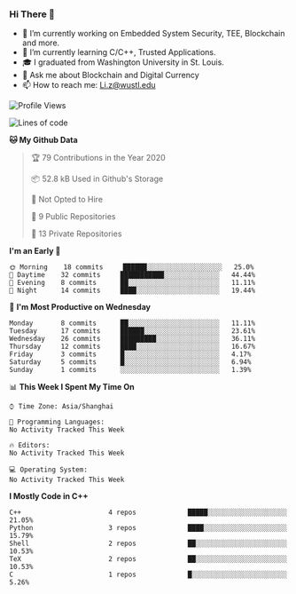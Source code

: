 ### Hi There 👋

<!--
**G0o9leA1/G0o9leA1** is a ✨ _special_ ✨ repository because its `README.md` (this file) appears on your GitHub profile.

Here are some ideas to get you started:
-->
- 🔭 I’m currently working on Embedded System Security, TEE, Blockchain and more.
- 🌱 I’m currently learning C/C++, Trusted Applications.
- 🎓 I graduated from Washington University in St. Louis.
- 💬 Ask me about Blockchain and Digital Currency
- 📫 How to reach me: Li.z@wustl.edu

<!--START_SECTION:waka-->
![Profile Views](http://img.shields.io/badge/Profile%20Views-0-blue)

![Lines of code](https://img.shields.io/badge/From%20Hello%20World%20I%27ve%20Written-113556%20lines%20of%20code-blue)

**🐱 My Github Data** 

> 🏆 79 Contributions in the Year 2020
 > 
> 📦 52.8 kB Used in Github's Storage 
 > 
> 🚫 Not Opted to Hire
 > 
> 📜 9 Public Repositories
 > 
> 🔑 13 Private Repositories 

**I'm an Early 🐤** 

```text
🌞 Morning    18 commits     ██████░░░░░░░░░░░░░░░░░░░   25.0% 
🌆 Daytime    32 commits     ███████████░░░░░░░░░░░░░░   44.44% 
🌃 Evening    8 commits      ██░░░░░░░░░░░░░░░░░░░░░░░   11.11% 
🌙 Night      14 commits     ████░░░░░░░░░░░░░░░░░░░░░   19.44%

```
📅 **I'm Most Productive on Wednesday** 

```text
Monday       8 commits      ██░░░░░░░░░░░░░░░░░░░░░░░   11.11% 
Tuesday      17 commits     ██████░░░░░░░░░░░░░░░░░░░   23.61% 
Wednesday    26 commits     █████████░░░░░░░░░░░░░░░░   36.11% 
Thursday     12 commits     ████░░░░░░░░░░░░░░░░░░░░░   16.67% 
Friday       3 commits      █░░░░░░░░░░░░░░░░░░░░░░░░   4.17% 
Saturday     5 commits      █░░░░░░░░░░░░░░░░░░░░░░░░   6.94% 
Sunday       1 commits      ░░░░░░░░░░░░░░░░░░░░░░░░░   1.39%

```


📊 **This Week I Spent My Time On** 

```text
⌚︎ Time Zone: Asia/Shanghai

💬 Programming Languages: 
No Activity Tracked This Week

🔥 Editors: 
No Activity Tracked This Week

💻 Operating System: 
No Activity Tracked This Week

```

**I Mostly Code in C++** 

```text
C++                      4 repos             █████░░░░░░░░░░░░░░░░░░░░   21.05% 
Python                   3 repos             ████░░░░░░░░░░░░░░░░░░░░░   15.79% 
Shell                    2 repos             ██░░░░░░░░░░░░░░░░░░░░░░░   10.53% 
TeX                      2 repos             ██░░░░░░░░░░░░░░░░░░░░░░░   10.53% 
C                        1 repos             █░░░░░░░░░░░░░░░░░░░░░░░░   5.26%

```



<!--END_SECTION:waka-->
